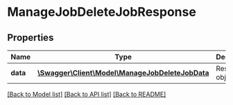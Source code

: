 # ManageJobDeleteJobResponse

## Properties
Name | Type | Description | Notes
------------ | ------------- | ------------- | -------------
**data** | [**\Swagger\Client\Model\ManageJobDeleteJobData**](ManageJobDeleteJobData.md) | Response object | 

[[Back to Model list]](../README.md#documentation-for-models) [[Back to API list]](../README.md#documentation-for-api-endpoints) [[Back to README]](../README.md)



